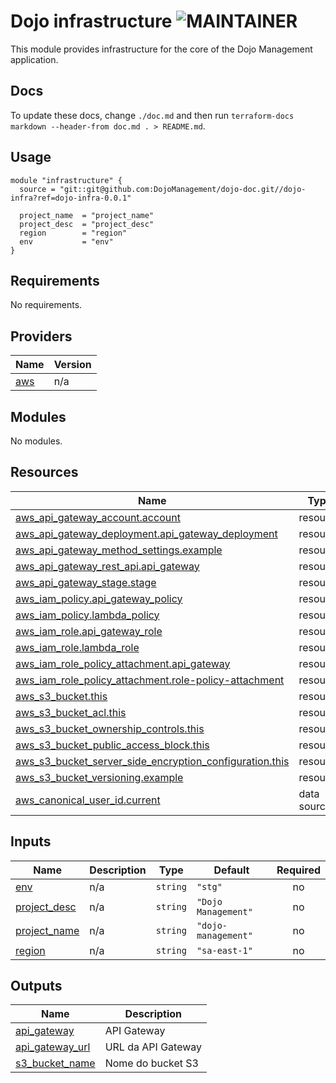 # Dojo infrastructure ![MAINTAINER](https://img.shields.io/badge/maintainer-dlpco-blue)

This module provides infrastructure for the core of the Dojo Management application.

## Docs

To update these docs, change `./doc.md` and then run `terraform-docs markdown --header-from doc.md . > README.md`.

## Usage

``` hcl
module "infrastructure" {
  source = "git::git@github.com:DojoManagement/dojo-doc.git//dojo-infra?ref=dojo-infra-0.0.1"

  project_name  = "project_name"
  project_desc  = "project_desc"
  region        = "region"
  env           = "env"
}
```

## Requirements

No requirements.

## Providers

| Name | Version |
|------|---------|
| <a name="provider_aws"></a> [aws](#provider\_aws) | n/a |

## Modules

No modules.

## Resources

| Name | Type |
|------|------|
| [aws_api_gateway_account.account](https://registry.terraform.io/providers/hashicorp/aws/latest/docs/resources/api_gateway_account) | resource |
| [aws_api_gateway_deployment.api_gateway_deployment](https://registry.terraform.io/providers/hashicorp/aws/latest/docs/resources/api_gateway_deployment) | resource |
| [aws_api_gateway_method_settings.example](https://registry.terraform.io/providers/hashicorp/aws/latest/docs/resources/api_gateway_method_settings) | resource |
| [aws_api_gateway_rest_api.api_gateway](https://registry.terraform.io/providers/hashicorp/aws/latest/docs/resources/api_gateway_rest_api) | resource |
| [aws_api_gateway_stage.stage](https://registry.terraform.io/providers/hashicorp/aws/latest/docs/resources/api_gateway_stage) | resource |
| [aws_iam_policy.api_gateway_policy](https://registry.terraform.io/providers/hashicorp/aws/latest/docs/resources/iam_policy) | resource |
| [aws_iam_policy.lambda_policy](https://registry.terraform.io/providers/hashicorp/aws/latest/docs/resources/iam_policy) | resource |
| [aws_iam_role.api_gateway_role](https://registry.terraform.io/providers/hashicorp/aws/latest/docs/resources/iam_role) | resource |
| [aws_iam_role.lambda_role](https://registry.terraform.io/providers/hashicorp/aws/latest/docs/resources/iam_role) | resource |
| [aws_iam_role_policy_attachment.api_gateway](https://registry.terraform.io/providers/hashicorp/aws/latest/docs/resources/iam_role_policy_attachment) | resource |
| [aws_iam_role_policy_attachment.role-policy-attachment](https://registry.terraform.io/providers/hashicorp/aws/latest/docs/resources/iam_role_policy_attachment) | resource |
| [aws_s3_bucket.this](https://registry.terraform.io/providers/hashicorp/aws/latest/docs/resources/s3_bucket) | resource |
| [aws_s3_bucket_acl.this](https://registry.terraform.io/providers/hashicorp/aws/latest/docs/resources/s3_bucket_acl) | resource |
| [aws_s3_bucket_ownership_controls.this](https://registry.terraform.io/providers/hashicorp/aws/latest/docs/resources/s3_bucket_ownership_controls) | resource |
| [aws_s3_bucket_public_access_block.this](https://registry.terraform.io/providers/hashicorp/aws/latest/docs/resources/s3_bucket_public_access_block) | resource |
| [aws_s3_bucket_server_side_encryption_configuration.this](https://registry.terraform.io/providers/hashicorp/aws/latest/docs/resources/s3_bucket_server_side_encryption_configuration) | resource |
| [aws_s3_bucket_versioning.example](https://registry.terraform.io/providers/hashicorp/aws/latest/docs/resources/s3_bucket_versioning) | resource |
| [aws_canonical_user_id.current](https://registry.terraform.io/providers/hashicorp/aws/latest/docs/data-sources/canonical_user_id) | data source |

## Inputs

| Name | Description | Type | Default | Required |
|------|-------------|------|---------|:--------:|
| <a name="input_env"></a> [env](#input\_env) | n/a | `string` | `"stg"` | no |
| <a name="input_project_desc"></a> [project\_desc](#input\_project\_desc) | n/a | `string` | `"Dojo Management"` | no |
| <a name="input_project_name"></a> [project\_name](#input\_project\_name) | n/a | `string` | `"dojo-management"` | no |
| <a name="input_region"></a> [region](#input\_region) | n/a | `string` | `"sa-east-1"` | no |

## Outputs

| Name | Description |
|------|-------------|
| <a name="output_api_gateway"></a> [api\_gateway](#output\_api\_gateway) | API Gateway |
| <a name="output_api_gateway_url"></a> [api\_gateway\_url](#output\_api\_gateway\_url) | URL da API Gateway |
| <a name="output_s3_bucket_name"></a> [s3\_bucket\_name](#output\_s3\_bucket\_name) | Nome do bucket S3 |
